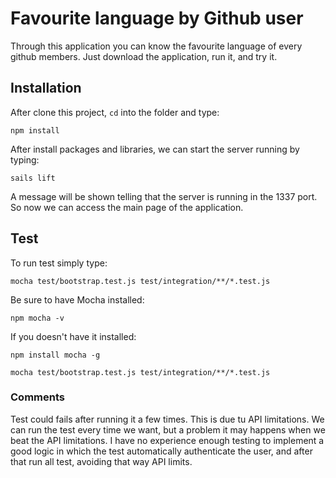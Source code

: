 # Favourite language by Github user
Through this application you can know the favourite language of every github members. Just download the application, run it, and try it.


## Installation

After clone this project, `cd` into the folder and type:

```
npm install
```

After install packages and libraries, we can start the server running by typing:

```
sails lift
```

A message will be shown telling that the server is running in the 1337 port. So now we can access the main page of the application.


## Test

To run test simply type:

```
mocha test/bootstrap.test.js test/integration/**/*.test.js
```
Be sure to have Mocha installed:

```
npm mocha -v
```

If you doesn't have it installed:

```
npm install mocha -g
```

```
mocha test/bootstrap.test.js test/integration/**/*.test.js
```

### Comments

Test could fails after running it a few times. This is due tu API limitations. We can run the test every time we want, but a problem it may happens when we beat the API limitations. I have no experience enough testing to implement a good logic in which the test automatically authenticate the user, and after that run all test, avoiding that way API limits.
